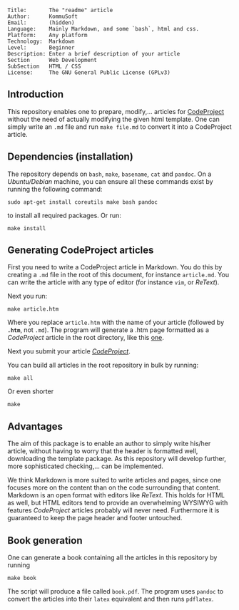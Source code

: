     Title:       The "readme" article
    Author:      KommuSoft
    Email:       (hidden)
    Language:    Mainly Markdown, and some `bash`, html and css.
    Platform:    Any platform
    Technology:  Markdown
    Level:       Beginner
    Description: Enter a brief description of your article
    Section      Web Development
    SubSection   HTML / CSS
    License:     The GNU General Public License (GPLv3)

## Introduction

This repository enables one to prepare, modify,... articles for [CodeProject](http://www.codeproject.com/) without the need of actually modifying the given html template. One can simply write an `.md` file and run `make file.md` to convert it into a CodeProject article.


## Dependencies (installation)

The repository depends on `bash`, `make`, `basename`, `cat` and `pandoc`. On a *Ubuntu/Debian* machine, you can ensure all these commands exist by running the following command:

    sudo apt-get install coreutils make bash pandoc

to install all required packages. Or run:

    make install

## Generating CodeProject articles

First you need to write a CodeProject article in Markdown. You do this by creating a `.md` file in the root of this document, for instance `article.md`. You can write the article with any type of editor (for instance `vim`, or *ReText*).

Next you run:

    make article.htm

Where you replace `article.htm` with the name of your article (followed by **`.htm`**, not `.md`). The program will generate a .htm page formatted as a *CodeProject* article in the root directory, like this [one](README.htm).

Next you submit your article [*CodeProject*](http://www.codeproject.com/script/Articles/Submit.aspx).

You can build all articles in the root repository in bulk by running:

    make all

Or even shorter

    make

## Advantages

The aim of this package is to enable an author to simply write his/her article, without having to worry that the header is formatted well, downloading the template package. As this repository will develop further, more sophisticated checking,... can be implemented.

We think Markdown is more suited to write articles and pages, since one focuses more on the content than on the code surrounding that content. Markdown is an open format with editors like *ReText*. This holds for HTML as well, but HTML editors tend to provide an overwhelming WYSIWYG with features *CodeProject* articles probably will never need. Furthermore it is guaranteed to keep the page header and footer untouched.

## Book generation

One can generate a book containing all the articles in this repository by running

    make book

The script will produce a file called `book.pdf`. The program uses `pandoc` to convert the articles into their `latex` equivalent and then runs `pdflatex`.